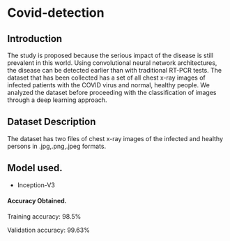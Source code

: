 # Covid-detection
## Introduction

The study is proposed because the serious impact of the disease is still prevalent in this world. Using convolutional neural network architectures, the disease can be detected earlier than with traditional RT-PCR tests. The dataset that has been collected has a set of all chest x-ray images of infected patients with the COVID virus and normal, healthy people. We analyzed the dataset before proceeding with the classification of images through a deep learning approach.
## Dataset Description
The dataset has two files of chest x-ray images of the infected and healthy persons in .jpg,.png,.jpeg formats. 
## Model used.
-	Inception-V3
#### Accuracy Obtained.
Training accuracy: 98.5% 

Validation accuracy: 99.63%
